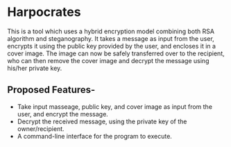# Harpocrates

This is a tool which uses a hybrid encryption model combining both RSA algorithm and steganography. It takes a message as input from the user, encrypts it using the public key provided by the user, and encloses it in a cover image. The image can now be safely transferred over to the recipient, who can then remove the cover image and decrypt the message using his/her private key.

## Proposed Features-

- Take input masseage, public key, and cover image as input from the user, and encrypt the message.
- Decrypt the received message, using the private key of the owner/recipient.
- A command-line interface for the program to execute.
